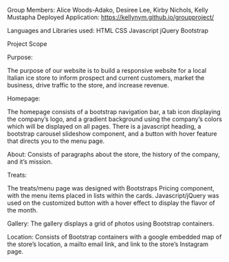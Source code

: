 Group Members: Alice Woods-Adako, Desiree Lee, Kirby Nichols, Kelly Mustapha
Deployed Application: https://kellynym.github.io/groupproject/

Languages and Libraries used: 
HTML
CSS
Javascript
jQuery
Bootstrap

Project Scope

Purpose:

The purpose of our website is to build a responsive website for a local Italian ice store to inform prospect and current customers, market the business, drive traffic to the store, and increase revenue.

Homepage: 

The homepage consists of a bootstrap navigation bar, a tab icon displaying the company’s logo, and a gradient background using the company’s colors which will be displayed on all pages. There is a javascript heading, a bootstrap carousel slideshow component, and a button with hover feature that directs you to the menu page. 

About: Consists of paragraphs about the store, the history of the company, and it’s mission.


Treats:

The treats/menu page was designed with Bootstraps Pricing component, with the menu items placed in lists within the cards.  Javascript/jQuery was used on the customized button with a hover effect to display the flavor of the month.

Gallery: The gallery displays a grid of photos using Bootstrap containers.


Location: 
Consists of  Bootstrap containers with a google embedded map of the store’s location, a mailto email link, and link to the store’s Instagram page.
